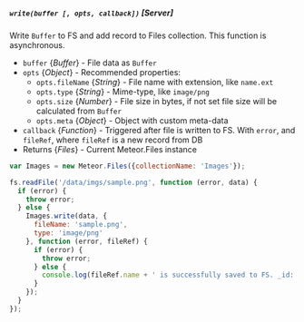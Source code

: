 ##### `write(buffer [, opts, callback])` [*Server*]

Write `Buffer` to FS and add record to Files collection. This function is asynchronous.

 - `buffer` {*Buffer*} - File data as `Buffer`
 - `opts` {*Object*} - Recommended properties:
   - `opts.fileName` {*String*} - File name with extension, like `name.ext`
   - `opts.type` {*String*} - Mime-type, like `image/png`
   - `opts.size` {*Number*} - File size in bytes, if not set file size will be calculated from `Buffer`
   - `opts.meta` {*Object*} - Object with custom meta-data
 - `callback` {*Function*} - Triggered after file is written to FS. With `error`, and `fileRef`, where `fileRef` is a new record from DB
 - Returns {*Files*} - Current Meteor.Files instance

```javascript
var Images = new Meteor.Files({collectionName: 'Images'});

fs.readFile('/data/imgs/sample.png', function (error, data) {
  if (error) {
    throw error;
  } else {
    Images.write(data, {
      fileName: 'sample.png',
      type: 'image/png'
    }, function (error, fileRef) {
      if (error) {
        throw error;
      } else {
        console.log(fileRef.name + ' is successfully saved to FS. _id: ' + fileRef._id);
      }
    });
  }
});
```